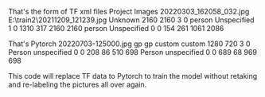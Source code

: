That's the form of TF xml files
<annotation>
	<folder>Project Images</folder>
	<filename>20220303_162058_032.jpg</filename>
	<path>E:\train2\20211209_121239.jpg</path>
	<source>
		<database>Unknown</database>
	</source>
	<size>
		<width>2160</width>
		<height>2160</height>
		<depth>3</depth>
	</size>
	<segmented>0</segmented>
	<object>
		<name>person</name>
		<pose>Unspecified</pose>
		<truncated>1</truncated>
		<difficult>0</difficult>
		<bndbox>
			<xmin>1310</xmin>
			<ymin>317</ymin>
			<xmax>2160</xmax>
			<ymax>2160</ymax>
		</bndbox>
	</object>
	<object>
		<name>person</name>
		<pose>Unspecified</pose>
		<truncated>0</truncated>
		<difficult>0</difficult>
		<bndbox>
			<xmin>154</xmin>
			<ymin>261</ymin>
			<xmax>1061</xmax>
			<ymax>2086</ymax>
		</bndbox>
	</object>
</annotation>

That's Pytorch
<annotation>
    <filename>20220703-125000.jpg</filename>
    <folder>gp</folder>
    <source>
        <database>gp</database>
        <annotation>custom</annotation>
        <image>custom</image>
    </source>
    <size>
        <width>1280</width>
        <height>720</height>
        <depth>3</depth>
    </size>
    <segmented>0</segmented>
    <object>
        <name>Person</name>
        <pose>unspecified</pose>
        <truncated>0</truncated>
        <difficult>0</difficult>
        <bndbox>
            <xmin>208</xmin>
            <ymin>86</ymin>
            <xmax>510</xmax>
            <ymax>698</ymax>
        </bndbox>
    </object>
    <object>
        <name>Person</name>
        <pose>unspecified</pose>
        <truncated>0</truncated>
        <difficult>0</difficult>
        <bndbox>
            <xmin>689</xmin>
            <ymin>68</ymin>
            <xmax>969</xmax>
            <ymax>698</ymax>
        </bndbox>
    </object>
</annotation>

This code will replace TF data to Pytorch to train the model without retaking and re-labeling the pictures all over again.
